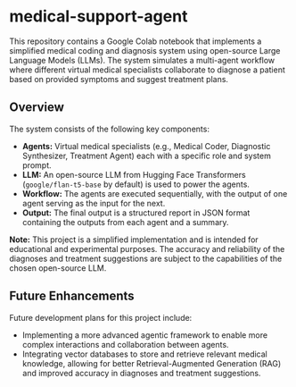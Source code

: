 # medical-support-agent

This repository contains a Google Colab notebook that implements a simplified medical coding and diagnosis system using open-source Large Language Models (LLMs). The system simulates a multi-agent workflow where different virtual medical specialists collaborate to diagnose a patient based on provided symptoms and suggest treatment plans.

## Overview

The system consists of the following key components:

* **Agents:** Virtual medical specialists (e.g., Medical Coder, Diagnostic Synthesizer, Treatment Agent) each with a specific role and system prompt.
* **LLM:** An open-source LLM from Hugging Face Transformers (`google/flan-t5-base` by default) is used to power the agents.
* **Workflow:** The agents are executed sequentially, with the output of one agent serving as the input for the next.
* **Output:** The final output is a structured report in JSON format containing the outputs from each agent and a summary.

**Note:** This project is a simplified implementation and is intended for educational and experimental purposes. The accuracy and reliability of the diagnoses and treatment suggestions are subject to the capabilities of the chosen open-source LLM.

## Future Enhancements

Future development plans for this project include:

* Implementing a more advanced agentic framework to enable more complex interactions and collaboration between agents.
* Integrating vector databases to store and retrieve relevant medical knowledge, allowing for better Retrieval-Augmented Generation (RAG) and improved accuracy in diagnoses and treatment suggestions.
